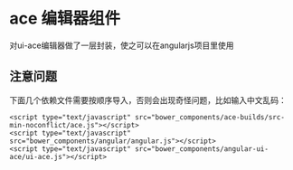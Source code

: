 # ace 编辑器组件

对ui-ace编辑器做了一层封装，使之可以在angularjs项目里使用

## 注意问题


下面几个依赖文件需要按顺序导入，否则会出现奇怪问题，比如输入中文乱码：

```
<script type="text/javascript" src="bower_components/ace-builds/src-min-noconflict/ace.js"></script>
<script type="text/javascript" src="bower_components/angular/angular.js"></script>
<script type="text/javascript" src="bower_components/angular-ui-ace/ui-ace.js"></script>
```



